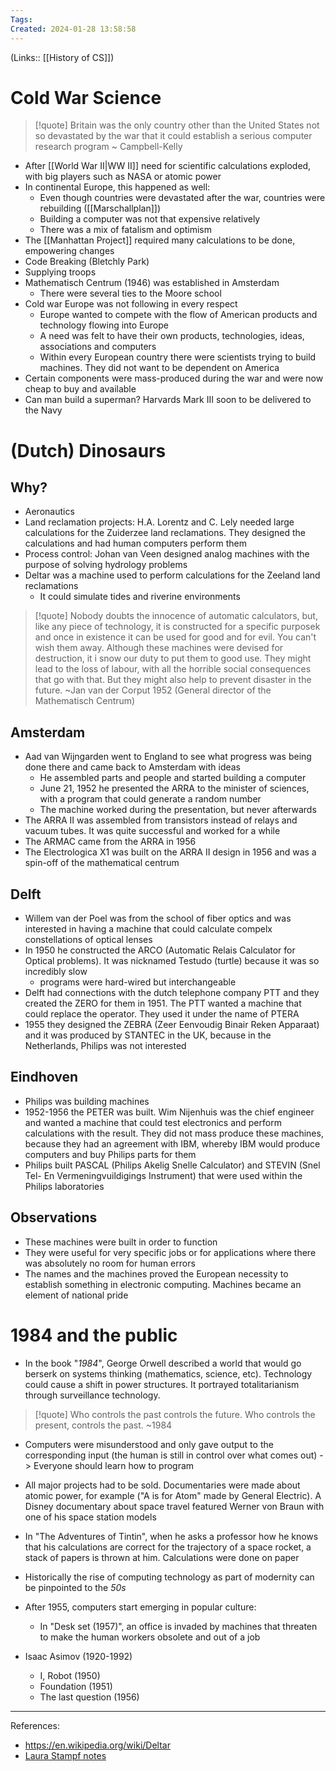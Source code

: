```yaml
---
Tags: 
Created: 2024-01-28 13:58:58
---
```

(Links:: [[History of CS]])

# Cold War Science
> [!quote] Britain was the only country other than the United States not so devastated by the war that it could establish a serious computer research program
> ~ Campbell-Kelly

- After [[World War II|WW II]] need for scientific calculations exploded, with big players such as NASA or atomic power
- In continental Europe, this happened as well:
	- Even though countries were devastated after the war, countries were rebuilding ([[Marschallplan]])
	- Building a computer was not that expensive relatively
	- There was a mix of fatalism and optimism
- The [[Manhattan Project]] required many calculations to be done, empowering changes
- Code Breaking (Bletchly Park)
- Supplying troops
- Mathematisch Centrum (1946) was established in Amsterdam
	- There were several ties to the Moore school
- Cold war Europe was not following in every respect
	- Europe wanted to compete with the flow of American products and technology flowing into Europe
	- A need was felt to have their own products, technologies, ideas, associations and computers
	- Within every European country there were scientists trying to build machines. They did not want to be dependent on America
- Certain components were mass-produced during the war and were now cheap to buy and available
- Can man build a superman? Harvards Mark III soon to be delivered to the Navy
# (Dutch) Dinosaurs
## Why?
- Aeronautics
- Land reclamation projects: H.A. Lorentz and C. Lely needed large calculations for the Zuiderzee land reclamations. They designed the
    calculations and had human computers perform them
- Process control: Johan van Veen designed analog machines with the purpose of solving hydrology problems
- Deltar was a machine used to perform calculations for the Zeeland land reclamations
	- It could simulate tides and riverine environments

> [!quote]
> Nobody doubts the innocence of automatic calculators, but, like any piece of technology, it is constructed for a specific purposek and once in existence it can be used for good and for evil. You can't wish them away. Although these machines were devised for destruction, it i snow our duty to put them to good use. They might lead to the loss of labour, with all the horrible social consequences that go with that. But they might also help to prevent disaster in the future.
> ~Jan van der Corput 1952 (General director of the Mathematisch Centrum)
## Amsterdam
- Aad van Wijngarden went to England to see what progress was being done there and came back to Amsterdam with ideas
	- He assembled parts and people and started building a computer
	- June 21, 1952 he presented the ARRA to the minister of sciences, with a program that could generate a random number
	- The machine worked during the presentation, but never afterwards
- The ARRA II was assembled from transistors instead of relays and vacuum tubes. It was quite successful and worked for a while
- The ARMAC came from the ARRA in 1956
- The Electrologica X1 was built on the ARRA II design in 1956 and was a spin-off of the mathematical centrum
## Delft
- Willem van der Poel was from the school of fiber optics and was interested in having a machine that could calculate compelx constellations of optical lenses
- In 1950 he constructed the ARCO (Automatic Relais Calculator for Optical problems). It was nicknamed Testudo (turtle) because it was so incredibly slow
	- programs were hard-wired but interchangeable
- Delft had connections with the dutch telephone company PTT and they created the ZERO for them in 1951. The PTT wanted a machine that could replace the operator. They used it under the name of PTERA
- 1955 they designed the ZEBRA (Zeer Eenvoudig Binair Reken Apparaat) and it was produced by STANTEC in the UK, because in the Netherlands, Philips was not interested
## Eindhoven
- Philips was building machines
- 1952-1956 the PETER was built. Wim Nijenhuis was the chief engineer and wanted a machine that could test electronics and perform calculations with the result. They did not mass produce these machines, because they had an agreement with IBM, whereby IBM would produce computers and buy Philips parts for them
- Philips built PASCAL (Philips Akelig Snelle Calculator) and STEVIN (Snel Tel- En Vermeningvuildigings Instrument) that were used within the Philips laboratories
## Observations
- These machines were built in order to function
- They were useful for very specific jobs or for applications where there was absolutely no room for human errors
- The names and the machines proved the European necessity to establish something in electronic computing. Machines became an element of national pride
# 1984 and the public
- In the book "*1984*", George Orwell described a world that would go berserk on systems thinking (mathematics, science, etc). Technology could cause a shift in power structures. It portrayed totalitarianism through surveillance technology.

> [!quote]
> Who controls the past controls the future. Who controls the present, controls the past.
> ~1984

- Computers were misunderstood and only gave output to the corresponding input (the human is still in control over what comes out)
  -> Everyone should learn how to program

- All major projects had to be sold. Documentaries were made about atomic power, for example ("A is for Atom" made by General Electric). A Disney documentary about space travel featured Werner von Braun with one of his space station models
- In "The Adventures of Tintin", when he asks a professor how he knows that his calculations are correct for the trajectory of a space rocket, a stack of papers is thrown at him. Calculations were done on paper
- Historically the rise of computing technology as part of modernity can be pinpointed to the *50s*
- After 1955, computers start emerging in popular culture:
	- In "Desk set (1957)", an office is invaded by machines that threaten to make the human workers obsolete and out of a job
- Isaac Asimov (1920-1992)
	- I, Robot (1950)
	- Foundation (1951)
	- The last question (1956)

---
References: 
- https://en.wikipedia.org/wiki/Deltar
- [Laura Stampf notes](https://lausta.notion.site/History-of-Science-3f32bd21a73148549e042b42fa95a602)